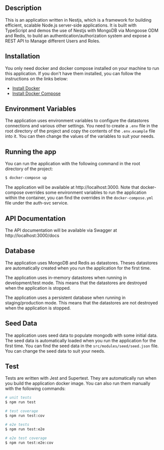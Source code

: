 ## Description

This is an application written in Nestjs, which is a framework for building efficient, scalable Node.js server-side applications. It is built with TypeScript and demos the use of Nestjs with MongoDB via Mongoose ODM and Redis, to build an authentication/authorization system and expose a REST API to Manage different Users and Roles.

## Installation

You only need docker and docker compose installed on your machine to run this application. If you don't have them installed, you can follow the instructions on the links below:

- [Install Docker](https://docs.docker.com/get-docker/)
- [Install Docker Compose](https://docs.docker.com/compose/install/)

## Environment Variables

The application uses environment variables to configure the datastores connections and various other settings. You need to create a `.env` file in the root directory of the project and copy the contents of the `.env.example` file into it. You can then change the values of the variables to suit your needs.

## Running the app

You can run the application with the following command in the root directory of the project:

```bash
$ docker-compose up
```

The application will be available at http://localhost:3000. 
Note that docker-compose overrides some environment variables to run the application within the container, you can find the overrides in the `docker-compose.yml` file under the auth-svc service.

## API Documentation

The API documentation will be available via Swagger at http://localhost:3000/docs

## Database

The application uses MongoDB and Redis as datastores. Theses datastores are automatically created when you run the application for the first time.

The application uses in-memory datastores when running in development/test mode. This means that the datastores are destroyed when the application is stopped.

The application uses a persistent database when running in staging/production mode. This means that the datastores are not destroyed when the application is stopped.

## Seed Data

The application uses seed data to populate mongodb with some initial data. The seed data is automatically loaded when you run the application for the first time.
You can find the seed data in the `src/modules/seed/seed.json` file. You can change the seed data to suit your needs.

## Test

Tests are written with Jest and Supertest. They are automatically run when you build the application docker image. You can also run them manually with the following commands:

```bash
# unit tests
$ npm run test

# test coverage
$ npm run test:cov

# e2e tests
$ npm run test:e2e

# e2e test coverage
$ npm run test:e2e:cov
```
